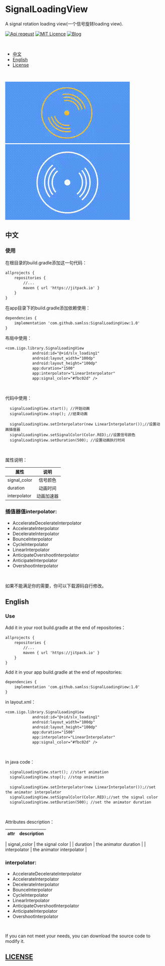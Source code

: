 # SignalLoadingView
A signal rotation loading view(一个信号旋转loading view).


[![Api reqeust](https://img.shields.io/badge/api-11+-green.svg)](https://github.com/samlss/SignalLoadingView)  [![MIT Licence](https://badges.frapsoft.com/os/mit/mit.svg?v=103)](https://github.com/samlss/SignalLoadingView/blob/master/LICENSE) [![Blog](https://img.shields.io/badge/samlss-blog-orange.svg)](https://blog.csdn.net/Samlss)

<br>

  * [中文](#%E4%B8%AD%E6%96%87)
  * [English](#english)
  * [License](#license)

<br>

![gif2](https://github.com/samlss/SignalLoadingView/blob/master/screenshots/screenshot2.gif)
<br>
![gif1](https://github.com/samlss/SignalLoadingView/blob/master/screenshots/screenshot1.gif)



## 中文

### 使用<br>
在根目录的build.gradle添加这一句代码：
```
allprojects {
    repositories {
        //...
        maven { url 'https://jitpack.io' }
    }
}
```

在app目录下的build.gradle添加依赖使用：
```
dependencies {
    implementation 'com.github.samlss:SignalLoadingView:1.0'
}
```

布局中使用：
```
<com.iigo.library.SignalLoadingView
            android:id="@+id/slv_loading1"
            android:layout_width="100dp"
            android:layout_height="100dp"
            app:duration="1500"
            app:interpolator="LinearInterpolator"
            app:signal_color="#fbc02d" />
```

<br>

代码中使用：
```
  signalLoadingView.start(); //开始动画
  signalLoadingView.stop(); //结束动画
  
  signalLoadingView.setInterpolator(new LinearInterpolator());//设置动画插值器
  signalLoadingView.setSignalColor(Color.RED);//设置信号颜色
  signalLoadingView.setDuration(500); //设置动画执行时间
```

<br>

属性说明：

| 属性        | 说明           |
| ------------- |:-------------:|
| signal_color      | 信号颜色 |
| duration | 动画时间 |
| interpolator | 动画加速器 |

### 插值器值interpolator: <br>
* AccelerateDecelerateInterpolator
* AccelerateInterpolator
* DecelerateInterpolator
* BounceInterpolator
* CycleInterpolator
* LinearInterpolator
* AnticipateOvershootInterpolator
* AnticipateInterpolator
* OvershootInterpolator

<br>

如果不能满足你的需要，你可以下载源码自行修改。

## English

### Use<br>
Add it in your root build.gradle at the end of repositories：
```
allprojects {
    repositories {
        //...
        maven { url 'https://jitpack.io' }
    }
}
```

Add it in your app build.gradle at the end of repositories:
```
dependencies {
    implementation 'com.github.samlss:SignalLoadingView:1.0'
}
```


in layout.xml：
```
<com.iigo.library.SignalLoadingView
            android:id="@+id/slv_loading1"
            android:layout_width="100dp"
            android:layout_height="100dp"
            app:duration="1500"
            app:interpolator="LinearInterpolator"
            app:signal_color="#fbc02d" />
```

<br>

in java code：
```
  signalLoadingView.start(); //start animation
  signalLoadingView.stop(); //stop animation
  
  signalLoadingView.setInterpolator(new LinearInterpolator());//set the animator interpolator
  signalLoadingView.setSignalColor(Color.RED);//set the signal color
  signalLoadingView.setDuration(500); //set the animator duration
```
<br>


Attributes description：

| attr        | description  |
| ------------- |:-------------:|

| signal_color      | the signal color |
| duration | the animator duration |
| interpolator | the animator interpolator |

### interpolator: <br>
* AccelerateDecelerateInterpolator
* AccelerateInterpolator
* DecelerateInterpolator
* BounceInterpolator
* CycleInterpolator
* LinearInterpolator
* AnticipateOvershootInterpolator
* AnticipateInterpolator
* OvershootInterpolator

<br>

If you can not meet your needs, you can download the source code to modify it.

[id]: http://example.com/ "Optional Title Here"

## [LICENSE](https://github.com/samlss/PeasLoadingView/blob/master/LICENSE)
